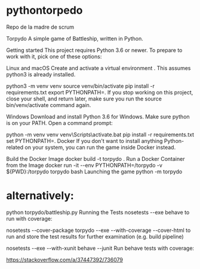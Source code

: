 # pythontorpedo
Repo de la madre de scrum

Torpydo
A simple game of Battleship, written in Python.

Getting started
This project requires Python 3.6 or newer. To prepare to work with it, pick one of these options:

Linux and macOS
Create and activate a virtual environment . This assumes python3 is already installed.

python3 -m venv venv
source venv/bin/activate
pip install -r requirements.txt
export PYTHONPATH=.
If you stop working on this project, close your shell, and return later, make sure you run the source bin/venv/activate command again.

Windows
Download  and install Python 3.6 for Windows. Make sure python is on your PATH. Open a command prompt:

python -m venv venv
venv\Scripts\activate.bat
pip install -r requirements.txt
set PYTHONPATH=.
Docker
If you don't want to install anything Python-related on your system, you can run the game inside Docker instead.

Build the Docker Image
docker build -t torpydo .
Run a Docker Container from the Image
docker run -it --env PYTHONPATH=/torpydo -v ${PWD}:/torpydo torpydo bash
Launching the game
python -m torpydo

# alternatively:
python torpydo/battleship.py
Running the Tests
nosetests --exe
behave
to run with coverage:

nosetests --cover-package torpydo --exe --with-coverage  --cover-html
to run and store the test results for further examination (e.g. build pipeline)

nosetests --exe --with-xunit
behave --junit
Run behave tests with coverage:

https://stackoverflow.com/a/37447392/736079
